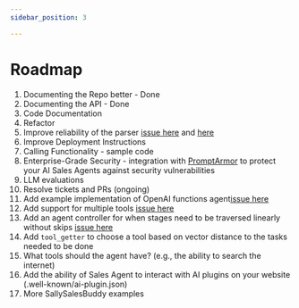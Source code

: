 ```yaml
---
sidebar_position: 3

---
```


# Roadmap

1) Documenting the Repo better - Done
2) Documenting the API - Done
3) Code Documentation
4) Refactor
5) Improve reliability of the parser [issue here](https://github.com/AVENT-AI/SallySalesBuddy/issues/26) and [here](https://github.com/AVENT-AI/SallySalesBuddy/issues/25)
7) Improve Deployment Instructions
8) Calling Functionality - sample code
9) Enterprise-Grade Security - integration with [PromptArmor](https://promptarmor.com/) to protect your AI Sales Agents against security vulnerabilities
10) LLM evaluations
11) Resolve tickets and PRs (ongoing)
12) Add example implementation of OpenAI functions agent[issue here](https://github.com/AVENT-AI/SallySalesBuddy/issues/17)
13) Add support for multiple tools [issue here](https://github.com/AVENT-AI/SallySalesBuddy/issues/10)
14) Add an agent controller for when stages need to be traversed linearly without skips [issue here](https://github.com/AVENT-AI/SallySalesBuddy/issues/19)
15) Add `tool_getter` to choose a tool based on vector distance to the tasks needed to be done
16) What tools should the agent have? (e.g., the ability to search the internet)
17) Add the ability of Sales Agent to interact with AI plugins on your website (.well-known/ai-plugin.json)
18) More SallySalesBuddy examples
